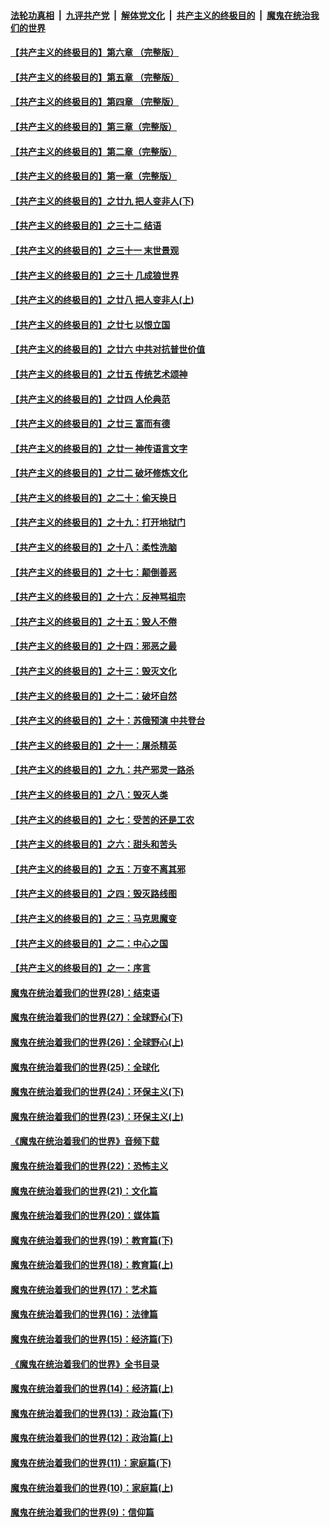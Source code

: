 ####  [法轮功真相](../../../../basic/blob/master/README.md?t=05170902) &nbsp;|&nbsp; [九评共产党](../../../../9ping.md/blob/master/README.md?t=05170902) &nbsp;|&nbsp; [解体党文化](../../../../jtdwh.md/blob/master/README.md?t=05170902)  &nbsp;|&nbsp; [共产主义的终极目的](../../../../gczydzjmd.md/blob/master/README.md?t=05170902) &nbsp;|&nbsp; [魔鬼在统治我们的世界](../../../../mgztzwmdsj.md/blob/master/README.md?t=05170902) 

#### [【共产主义的终极目的】第六章 （完整版）](../pages/nsc422/n11428913.md?t=05170902) 

#### [【共产主义的终极目的】第五章 （完整版）](../pages/nsc422/n11428912.md?t=05170902) 

#### [【共产主义的终极目的】第四章 （完整版）](../pages/nsc422/n11428907.md?t=05170902) 

#### [【共产主义的终极目的】第三章（完整版）](../pages/nsc422/n11428848.md?t=05170902) 

#### [【共产主义的终极目的】第二章（完整版）](../pages/nsc422/n11428831.md?t=05170902) 

#### [【共产主义的终极目的】第一章（完整版）](../pages/nsc422/n11417651.md?t=05170902) 

#### [【共产主义的终极目的】之廿九 把人变非人(下)](../pages/nsc422/n11344140.md?t=05170902) 

#### [【共产主义的终极目的】之三十二 结语](../pages/nsc422/n11360535.md?t=05170902) 

#### [【共产主义的终极目的】之三十一 末世景观](../pages/nsc422/n11351129.md?t=05170902) 

#### [【共产主义的终极目的】之三十 几成狼世界](../pages/nsc422/n11348280.md?t=05170902) 

#### [【共产主义的终极目的】之廿八 把人变非人(上)](../pages/nsc422/n11340492.md?t=05170902) 

#### [【共产主义的终极目的】之廿七 以恨立国](../pages/nsc422/n11336944.md?t=05170902) 

#### [【共产主义的终极目的】之廿六 中共对抗普世价值](../pages/nsc422/n11324785.md?t=05170902) 

#### [【共产主义的终极目的】之廿五 传统艺术颂神](../pages/nsc422/n11296396.md?t=05170902) 

#### [【共产主义的终极目的】之廿四 人伦典范](../pages/nsc422/n11296397.md?t=05170902) 

#### [【共产主义的终极目的】之廿三 富而有德](../pages/nsc422/n11283598.md?t=05170902) 

#### [【共产主义的终极目的】之廿一 神传语言文字](../pages/nsc422/n11263265.md?t=05170902) 

#### [【共产主义的终极目的】之廿二 破坏修炼文化](../pages/nsc422/n11245728.md?t=05170902) 

#### [【共产主义的终极目的】之二十：偷天换日](../pages/nsc422/n11238846.md?t=05170902) 

#### [【共产主义的终极目的】之十九：打开地狱门](../pages/nsc422/n11206376.md?t=05170902) 

#### [【共产主义的终极目的】之十八：柔性洗脑](../pages/nsc422/n11199994.md?t=05170902) 

#### [【共产主义的终极目的】之十七：颠倒善恶](../pages/nsc422/n11179782.md?t=05170902) 

#### [【共产主义的终极目的】之十六：反神骂祖宗](../pages/nsc422/n11166798.md?t=05170902) 

#### [【共产主义的终极目的】之十五：毁人不倦](../pages/nsc422/n11166792.md?t=05170902) 

#### [【共产主义的终极目的】之十四：邪恶之最](../pages/nsc422/n11150249.md?t=05170902) 

#### [【共产主义的终极目的】之十三：毁灭文化](../pages/nsc422/n11135227.md?t=05170902) 

#### [【共产主义的终极目的】之十二：破坏自然](../pages/nsc422/n11135214.md?t=05170902) 

#### [【共产主义的终极目的】之十：苏俄预演 中共登台](../pages/nsc422/n11118424.md?t=05170902) 

#### [【共产主义的终极目的】之十一：屠杀精英](../pages/nsc422/n11118442.md?t=05170902) 

#### [【共产主义的终极目的】之九：共产邪灵一路杀](../pages/nsc422/n11114139.md?t=05170902) 

#### [【共产主义的终极目的】之八：毁灭人类](../pages/nsc422/n11108503.md?t=05170902) 

#### [【共产主义的终极目的】之七：受苦的还是工农](../pages/nsc422/n11101809.md?t=05170902) 

#### [【共产主义的终极目的】之六：甜头和苦头](../pages/nsc422/n11096971.md?t=05170902) 

#### [【共产主义的终极目的】之五：万变不离其邪](../pages/nsc422/n11091285.md?t=05170902) 

#### [【共产主义的终极目的】之四：毁灭路线图](../pages/nsc422/n11086284.md?t=05170902) 

#### [【共产主义的终极目的】之三：马克思魔变](../pages/nsc422/n11061941.md?t=05170902) 

#### [【共产主义的终极目的】之二：中心之国](../pages/nsc422/n11047728.md?t=05170902) 

#### [【共产主义的终极目的】之一：序言](../pages/nsc422/n11086077.md?t=05170902) 

#### [魔鬼在统治着我们的世界(28)：结束语](../pages/nsc422/n10936246.md?t=05170902) 

#### [魔鬼在统治着我们的世界(27)：全球野心(下)](../pages/nsc422/n10928319.md?t=05170902) 

#### [魔鬼在统治着我们的世界(26)：全球野心(上)](../pages/nsc422/n10900318.md?t=05170902) 

#### [魔鬼在统治着我们的世界(25)：全球化](../pages/nsc422/n10788205.md?t=05170902) 

#### [魔鬼在统治着我们的世界(24)：环保主义(下)](../pages/nsc422/n10695307.md?t=05170902) 

#### [魔鬼在统治着我们的世界(23)：环保主义(上)](../pages/nsc422/n10688613.md?t=05170902) 

#### [《魔鬼在统治着我们的世界》音频下载](../pages/nsc422/n10635553.md?t=05170902) 

#### [魔鬼在统治着我们的世界(22)：恐怖主义](../pages/nsc422/n10614727.md?t=05170902) 

#### [魔鬼在统治着我们的世界(21)：文化篇](../pages/nsc422/n10597706.md?t=05170902) 

#### [魔鬼在统治着我们的世界(20)：媒体篇](../pages/nsc422/n10586579.md?t=05170902) 

#### [魔鬼在统治着我们的世界(19)：教育篇(下)](../pages/nsc422/n10564808.md?t=05170902) 

#### [魔鬼在统治着我们的世界(18)：教育篇(上)](../pages/nsc422/n10526970.md?t=05170902) 

#### [魔鬼在统治着我们的世界(17)：艺术篇](../pages/nsc422/n10499093.md?t=05170902) 

#### [魔鬼在统治着我们的世界(16)：法律篇](../pages/nsc422/n10485969.md?t=05170902) 

#### [魔鬼在统治着我们的世界(15)：经济篇(下)](../pages/nsc422/n10469975.md?t=05170902) 

#### [《魔鬼在统治着我们的世界》全书目录](../pages/nsc422/n10464261.md?t=05170902) 

#### [魔鬼在统治着我们的世界(14)：经济篇(上)](../pages/nsc422/n10457370.md?t=05170902) 

#### [魔鬼在统治着我们的世界(13)：政治篇(下)](../pages/nsc422/n10448270.md?t=05170902) 

#### [魔鬼在统治着我们的世界(12)：政治篇(上)](../pages/nsc422/n10444576.md?t=05170902) 

#### [魔鬼在统治着我们的世界(11)：家庭篇(下)](../pages/nsc422/n10440961.md?t=05170902) 

#### [魔鬼在统治着我们的世界(10)：家庭篇(上)](../pages/nsc422/n10435448.md?t=05170902) 

#### [魔鬼在统治着我们的世界(9)：信仰篇](../pages/nsc422/n10432159.md?t=05170902) 

